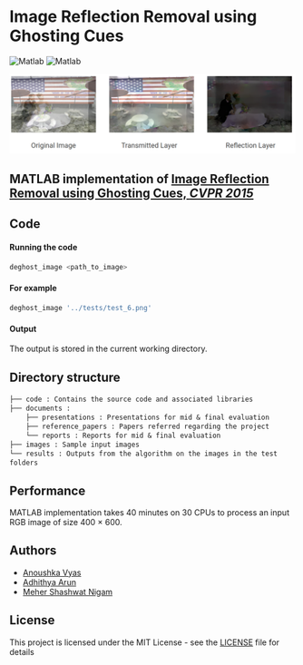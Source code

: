 # Image Reflection Removal using Ghosting Cues
![Matlab](https://img.shields.io/badge/built--with-MATLAB-green?logo=appveyor&style=for-the-badge)
![Matlab](https://img.shields.io/badge/LICENSE-MIT-blue?logo=appveyor&style=for-the-badge)


![Overview](./results/thumbnail.png)

## MATLAB implementation of [Image Reflection Removal using Ghosting Cues, *CVPR 2015*](https://www.cv-foundation.org/openaccess/content_cvpr_2015/papers/Shih_Reflection_Removal_Using_2015_CVPR_paper.pdf)

## Code
#### Running the code 

```bash
deghost_image <path_to_image>
```

#### For example

```bash
deghost_image '../tests/test_6.png'
```
#### Output
The output is stored in the current working directory.

## Directory structure
```
├── code : Contains the source code and associated libraries
├── documents : 
    ├── presentations : Presentations for mid & final evaluation
    ├── reference_papers : Papers referred regarding the project
    └── reports : Reports for mid & final evaluation
├── images : Sample input images
└── results : Outputs from the algorithm on the images in the test folders
```
## Performance
MATLAB implementation takes 40 minutes on 30 CPUs to process an input RGB image of size 400 × 600.

## Authors 
- [Anoushka Vyas](https://github.com/anoushkavyas)
- [Adhithya Arun](https://github.com/adhithyaarun)  
- [Meher Shashwat Nigam](https://github.com/ShashwatNigam99)

## License
This project is licensed under the MIT License - see the [LICENSE](LICENSE) file for details
